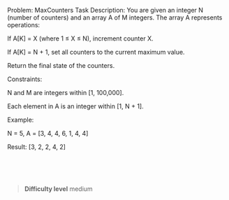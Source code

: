 Problem: MaxCounters
Task Description:
You are given an integer N (number of counters) and an array A of M integers. The array A represents operations:

If A[K] = X (where 1 ≤ X ≤ N), increment counter X.

If A[K] = N + 1, set all counters to the current maximum value.

Return the final state of the counters.

Constraints:

N and M are integers within [1, 100,000].

Each element in A is an integer within [1, N + 1].

Example:

N = 5, A = [3, 4, 4, 6, 1, 4, 4]

Result: [3, 2, 2, 4, 2]


<br><br><br>

> **Difficulty level**
> medium